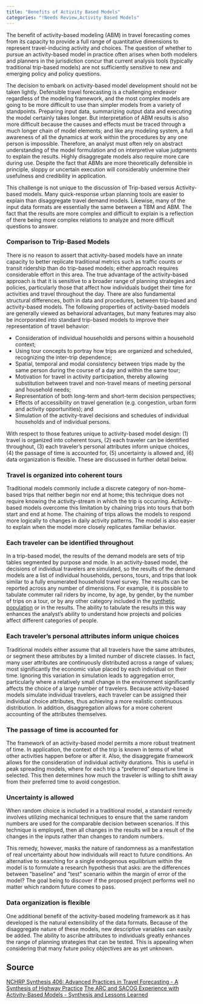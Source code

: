 ```yaml
---
title: "Benefits of Activity Based Models"
categories: "!Needs Review,Activity Based Models"
---
```


The benefit of activity-based modeling (ABM) in travel forecasting comes from its capacity to provide a full range of quantitative dimensions to represent travel-inducing activity and choices. The question of whether to pursue an activity-based model in practice often arises when both modelers and planners in the jurisdiction concur that current analysis tools (typically traditional trip-based models) are not sufficiently sensitive to new and emerging policy and policy questions.

The decision to embark on activity-based model development should not be taken lightly. Defensible travel forecasting is a challenging endeavor regardless of the modeling framework, and the most complex models are going to be more difficult to use than simpler models from a variety of standpoints. Preparing input data, summarizing output data and executing the model certainly takes longer. But interpretation of ABM results is also more difficult because the causes and effects must be traced through a much longer chain of model elements; and like any modeling system, a full awareness of all the dynamics at work within the procedures by any one person is impossible. Therefore, an analyst must often rely on abstract understanding of the model formulation and on interpretive value judgments to explain the results. Highly disaggregate models also require more care during use. Despite the fact that ABMs are more theoretically defensible in principle, sloppy or uncertain execution will considerably undermine their usefulness and credibility in application.

This challenge is not unique to the discussion of Trip-based versus Activity-based models. Many quick-response urban planning tools are easier to explain than disaggregate travel demand models. Likewise, many of the input data formats are essentially the same between a TBM and ABM. The fact that the results are more complex and difficult to explain is a reflection of there being more complex relations to analyze and more difficult questions to answer.

### Comparison to Trip-Based Models

There is no reason to assert that activity-based models have an innate capacity to better replicate traditional metrics such as traffic counts or transit ridership than do trip-based models; either approach requires considerable effort in this area. The true advantage of the activity-based approach is that it is sensitive to a broader range of planning strategies and policies, particularly those that affect how individuals budget their time for activities and travel throughout the day.
There are also fundamental structural differences, both in data and procedures, between trip-based and activity-based models. The following properties of activity-based models are generally viewed as behavioral advantages, but many features may also be incorporated into standard trip-based models to improve their representation of travel behavior:

-   Consideration of individual households and persons within a household context;
-   Using tour concepts to portray how trips are organized and scheduled, recognizing the inter-trip dependence;
-   Spatial, temporal and modal consistency between trips made by the same person during the course of a day and within the same tour;
-   Motivation for travel in activity participation, thereby allowing substitution between travel and non-travel means of meeting personal and household needs;
-   Representation of both long-term and short-term decision perspectives;
-   Effects of accessibility on travel generation (e.g. congestion, urban form and activity opportunities); and
-   Simulation of the activity-travel decisions and schedules of individual households and of individual persons.

With respect to those features unique to activity-based model design: (1) travel is organized into coherent tours, (2) each traveler can be identified throughout, (3) each traveler’s personal attributes inform unique choices, (4) the passage of time is accounted for, (5) uncertainty is allowed and, (6) data organization is flexible. These are discussed in further detail below.

### Travel is organized into coherent tours

Traditional models commonly include a discrete category of non-home-based trips that neither begin nor end at home; this technique does not require knowing the activity-stream in which the trip is occurring. Activity-based models overcome this limitation by chaining trips into tours that both start and end at home. The chaining of trips allows the models to respond more logically to changes in daily activity patterns. The model is also easier to explain when the model more closely replicates familiar behavior.

### Each traveler can be identified throughout

In a trip-based model, the results of the demand models are sets of trip tables segmented by purpose and mode. In an activity-based model, the decisions of individual travelers are simulated, so the results of the demand models are a list of individual households, persons, tours, and trips that look similar to a fully enumerated household travel survey. The results can be reported across any number of dimensions. For example, it is possible to tabulate commuter rail riders by income, by age, by gender, by the number of trips on a tour, or by any other category included in the [synthetic population](Synthetic_Population) or in the results. The ability to tabulate the results in this way enhances the analyst’s ability to understand how projects and policies affect different categories of people.

### Each traveler’s personal attributes inform unique choices

Traditional models either assume that all travelers have the same attributes, or segment these attributes by a limited number of discrete classes. In fact, many user attributes are continuously distributed across a range of values; most significantly the economic value placed by each individual on their time. Ignoring this variation in simulation leads to aggregation error, particularly where a relatively small change in the environment significantly affects the choice of a large number of travelers. Because activity-based models simulate individual travelers, each traveler can be assigned their individual choice attributes, thus achieving a more realistic continuous distribution. In addition, disaggregation allows for a more coherent accounting of the attributes themselves.

### The passage of time is accounted for

The framework of an activity-based model permits a more robust treatment of time. In application, the context of the trip is known in terms of what other activities happen before or after it. Also, the disaggregate framework allows for the consideration of individual activity durations. This is useful in peak spreading models, where for each trip a “preferred” departure time is selected. This then determines how much the traveler is willing to shift away from their preferred time to avoid congestion.

### Uncertainty is allowed

When random choice is included in a traditional model, a standard remedy involves utilizing mechanical techniques to ensure that the same random numbers are used for the comparable decision between scenarios. If this technique is employed, then all changes in the results will be a result of the changes in the inputs rather than changes to random numbers.

This remedy, however, masks the nature of randomness as a manifestation of real uncertainty about how individuals will react to future conditions. An alternative to searching for a single endogenous equilibrium within the model is to formulate a research hypothesis that asks: are the differences between "baseline" and "test" scenario within the margin of error of the model? The goal being to discover if the proposed project performs well no matter which random future comes to pass.

### Data organization is flexible

One additional benefit of the activity-based modeling framework as it has developed is the natural extensibility of the data formats. Because of the disaggregate nature of these models, new descriptive variables can easily be added. The ability to ascribe attributes to individuals greatly enhances the range of planning strategies that can be tested. This is appealing when considering that many future policy objectives are as yet unknown.

Source
------

[NCHRP Synthesis 406: Advanced Practices in Travel Forecasting - A Synthesis of Highway Practice](NCHRP_Synthesis_406:_Advanced_Practices_in_Travel_Forecasting_-_A_Synthesis_of_Highway_Practice)
[The ARC and SACOG Experience with Activity-Based Models - Synthesis and Lessons Learned](The_ARC_and_SACOG_Experience_with_Activity-Based_Models_-_Synthesis_and_Lessons_Learned)

